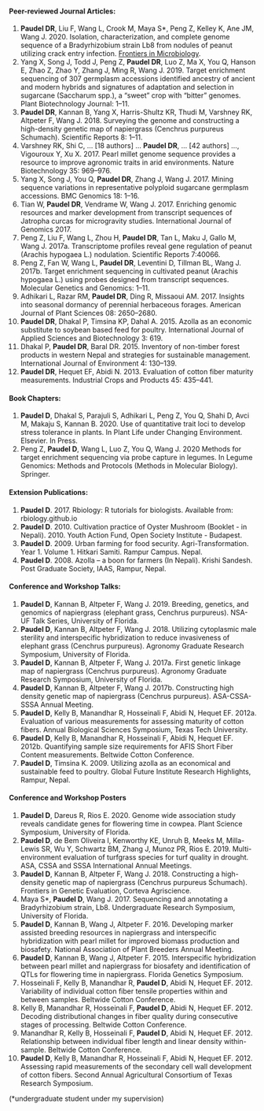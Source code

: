 #### Peer-reviewed Journal Articles:

1.	**Paudel DR**, Liu F, Wang L, Crook M, Maya S*, Peng Z, Kelley K, Ane JM, Wang J. 2020. Isolation, characterization, and complete genome sequence of a Bradyrhizobium strain Lb8 from nodules of peanut utilizing crack entry infection. [Frontiers in Microbiology](https://www.frontiersin.org/articles/10.3389/fmicb.2020.00093).
2.	Yang X, Song J, Todd J, Peng Z, **Paudel DR**, Luo Z, Ma X, You Q, Hanson E, Zhao Z, Zhao Y, Zhang J, Ming R, Wang J. 2019. Target enrichment sequencing of 307 germplasm accessions identified ancestry of ancient and modern hybrids and signatures of adaptation and selection in sugarcane (Saccharum spp.), a “sweet” crop with “bitter” genomes. Plant Biotechnology Journal: 1–11.
3.	**Paudel DR**, Kannan B, Yang X, Harris-Shultz KR, Thudi M, Varshney RK, Altpeter F, Wang J. 2018. Surveying the genome and constructing a high-density genetic map of napiergrass (Cenchrus purpureus Schumach). Scientific Reports 8: 1–11.
4.	Varshney RK, Shi C, … [18 authors] … **Paudel DR**, … [42 authors] …, Vigouroux Y, Xu X. 2017. Pearl millet genome sequence provides a resource to improve agronomic traits in arid environments. Nature Biotechnology 35: 969–976.
5.	Yang X, Song J, You Q, **Paudel DR**, Zhang J, Wang J. 2017. Mining sequence variations in representative polyploid sugarcane germplasm accessions. BMC Genomics 18: 1–16.
6.	Tian W, **Paudel DR**, Vendrame W, Wang J. 2017. Enriching genomic resources and marker development from transcript sequences of Jatropha curcas for microgravity studies. International Journal of Genomics 2017.
7.	Peng Z, Liu F, Wang L, Zhou H, **Paudel DR**, Tan L, Maku J, Gallo M, Wang J. 2017a. Transcriptome profiles reveal gene regulation of peanut (Arachis hypogaea L.) nodulation. Scientific Reports 7:40066.
8.	Peng Z, Fan W, Wang L, **Paudel DR**, Leventini D, Tillman BL, Wang J. 2017b. Target enrichment sequencing in cultivated peanut (Arachis hypogaea L.) using probes designed from transcript sequences. Molecular Genetics and Genomics: 1–11.
9.	Adhikari L, Razar RM, **Paudel DR**, Ding R, Missaoui AM. 2017. Insights into seasonal dormancy of perennial herbaceous forages. American Journal of Plant Sciences 08: 2650–2680.
10.	**Paudel DR**, Dhakal P, Timsina KP, Dahal A. 2015. Azolla as an economic substitute to soybean based feed for poultry. International Journal of Applied Sciences and Biotechnology 3: 619.
11.	Dhakal P, **Paudel DR**, Baral DR. 2015. Inventory of non-timber forest products in western Nepal and strategies for sustainable management. International Journal of Environment 4: 130–139.
12.	**Paudel DR**, Hequet EF, Abidi N. 2013. Evaluation of cotton fiber maturity measurements. Industrial Crops and Products 45: 435–441.

#### Book Chapters:

1. 	**Paudel D**, Dhakal S, Parajuli S, Adhikari L, Peng Z, You Q, Shahi D, Avci M, Makaju S, Kannan B. 2020. Use of quantitative trait loci to develop stress tolerance in plants. In Plant Life under Changing Environment. Elsevier. In Press.
2. 	 Peng Z, **Paudel D**, Wang L, Luo Z, You Q, Wang J. 2020 Methods for target enrichment sequencing via probe capture in legumes. In Legume Genomics: Methods and Protocols (Methods in Molecular Biology). Springer.

#### Extension Publications: 

1.	**Paudel D**. 2017. Rbiology: R tutorials for biologists. Available from: rbiology.github.io
2.	**Paudel D**. 2010. Cultivation practice of Oyster Mushroom (Booklet - in Nepali). 2010. Youth Action Fund, Open Society Institute - Budapest.
3.	**Paudel D**. 2009. Urban farming for food security. Agri-Transformation. Year 1. Volume 1. Hitkari Samiti. Rampur Campus. Nepal.
4.	**Paudel D**. 2008. Azolla – a boon for farmers (In Nepali). Krishi Sandesh. Post Graduate Society, IAAS, Rampur, Nepal.

#### Conference and Workshop Talks:

1.	**Paudel D**, Kannan B, Altpeter F, Wang J. 2019. Breeding, genetics, and genomics of napiergrass (elephant grass, Cenchrus purpureus). NSA-UF Talk Series, University of Florida.
2.	**Paudel D**, Kannan B, Altpeter F, Wang J. 2018. Utilizing cytoplasmic male sterility and interspecific hybridization to reduce invasiveness of elephant grass (Cenchrus purpureus). Agronomy Graduate Research Symposium, University of Florida.
3.	**Paudel D**, Kannan B, Altpeter F, Wang J. 2017a. First genetic linkage map of napiergrass (Cenchrus purpureus). Agronomy Graduate Research Symposium, University of Florida.
4.	**Paudel D**, Kannan B, Altpeter F, Wang J. 2017b. Constructing high density genetic map of napiergrass (Cenchrus purpureus). ASA-CSSA-SSSA Annual Meeting.
5.	**Paudel D**, Kelly B, Manandhar R, Hosseinali F, Abidi N, Hequet EF. 2012a. Evaluation of various measurements for assessing maturity of cotton fibers. Annual Biological Sciences Symposium, Texas Tech University.
6.	**Paudel D**, Kelly B, Manandhar R, Hosseinali F, Abidi N, Hequet EF. 2012b. Quantifying sample size requirements for AFIS Short Fiber Content measurements. Beltwide Cotton Conference.
7.	**Paudel D**, Timsina K. 2009. Utilizing azolla as an economical and sustainable feed to poultry. Global Future Institute Research Highlights, Rampur, Nepal.

#### Conference and Workshop Posters 

1.	**Paudel D**, Dareus R, Rios E. 2020. Genome wide association study reveals candidate genes for flowering time in cowpea. Plant Science Symposium, University of Florida.
2.	**Paudel D**, de Bem Oliveira I, Kenworthy KE, Unruh B, Meeks M, Milla-Lewis SR, Wu Y, Schwartz BM, Zhang J, Munoz PR, Rios E. 2019. Multi-environment evaluation of turfgrass species for turf quality in drought. ASA, CSSA and SSSA International Annual Meetings.
3.	**Paudel D**, Kannan B, Altpeter F, Wang J. 2018. Constructing a high-density genetic map of napiergrass (Cenchrus purpureus Schumach). Frontiers in Genetic Evaluation, Corteva Agriscience.
4.	Maya S\*, **Paudel D**, Wang J. 2017. Sequencing and annotating a Bradyrhizobium strain, Lb8. Undergraduate Research Symposium, University of Florida.
5.	**Paudel D**, Kannan B, Wang J, Altpeter F. 2016. Developing marker assisted breeding resources in napiergrass and interspecific hybridization with pearl millet for improved biomass production and biosafety. National Association of Plant Breeders Annual Meeting.
6.	**Paudel D**, Kannan B, Wang J, Altpeter F. 2015. Interspecific hybridization between pearl millet and napiergrass for biosafety and identification of QTLs for flowering time in napiergrass. Florida Genetics Symposium.
7.	Hosseinali F, Kelly B, Manandhar R, **Paudel D**, Abidi N, Hequet EF. 2012. Variability of individual cotton fiber tensile properties within and between samples. Beltwide Cotton Conference.
8.	Kelly B, Manandhar R, Hosseinali F, **Paudel D**, Abidi N, Hequet EF. 2012. Decoding distributional changes in fiber quality during consecutive stages of processing. Beltwide Cotton Conference.
9.	Manandhar R, Kelly B, Hosseinali F, **Paudel D**, Abidi N, Hequet EF. 2012. Relationship between individual fiber length and linear density within-sample. Beltwide Cotton Conference.
10.	**Paudel D**, Kelly B, Manandhar R, Hosseinali F, Abidi N, Hequet EF. 2012. Assessing rapid measurements of the secondary cell wall development of cotton fibers. Second Annual Agricultural Consortium of Texas Research Symposium.

(\*undergraduate student under my supervision)
